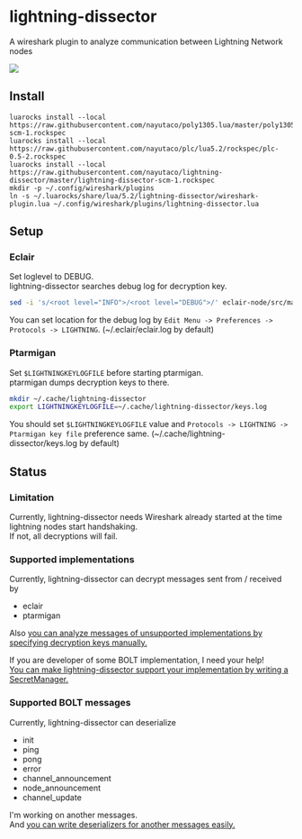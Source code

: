 # lightning-dissector
A wireshark plugin to analyze communication between Lightning Network nodes

![](https://user-images.githubusercontent.com/12756700/45472759-1b79fe00-b770-11e8-812b-f73e8cd18ab6.png)

## Install
```
luarocks install --local https://raw.githubusercontent.com/nayutaco/poly1305.lua/master/poly1305-scm-1.rockspec
luarocks install --local https://raw.githubusercontent.com/nayutaco/plc/lua5.2/rockspec/plc-0.5-2.rockspec
luarocks install --local https://raw.githubusercontent.com/nayutaco/lightning-dissector/master/lightning-dissector-scm-1.rockspec
mkdir -p ~/.config/wireshark/plugins
ln -s ~/.luarocks/share/lua/5.2/lightning-dissector/wireshark-plugin.lua ~/.config/wireshark/plugins/lightning-dissector.lua
```

## Setup
### Eclair
Set loglevel to DEBUG.  
lightning-dissector searches debug log for decryption key.

```bash
sed -i 's/<root level="INFO">/<root level="DEBUG">/' eclair-node/src/main/resources/logback.xml
```

You can set location for the debug log by `Edit Menu -> Preferences -> Protocols -> LIGHTNING`. (~/.eclair/eclair.log by default)

### Ptarmigan
Set `$LIGHTNINGKEYLOGFILE` before starting ptarmigan.  
ptarmigan dumps decryption keys to there.

```bash
mkdir ~/.cache/lightning-dissector
export LIGHTNINGKEYLOGFILE=~/.cache/lightning-dissector/keys.log 
```

You should set `$LIGHTNINGKEYLOGFILE` value and `Protocols -> LIGHTNING -> Ptarmigan key file` preference same. (~/.cache/lightning-dissector/keys.log by default)

## Status
### Limitation
Currently, lightning-dissector needs Wireshark already started at the time lightning nodes start handshaking.    
If not, all decryptions will fail.

### Supported implementations
Currently, lightning-dissector can decrypt messages sent from / received by
- eclair
- ptarmigan

Also [you can analyze messages of unsupported implementations by specifying decryption keys manually.](https://github.com/nayutaco/lightning-dissector/blob/master/CONTRIBUTING.md#by-using-key-dump-file)

If you are developer of some BOLT implementation, I need your help!  
[You can make lightning-dissector support your implementation by writing a SecretManager.](https://github.com/nayutaco/lightning-dissector/blob/master/CONTRIBUTING.md#by-writing-a-new-secretmanager)

### Supported BOLT messages
Currently, lightning-dissector can deserialize
- init
- ping
- pong
- error
- channel_announcement
- node_announcement
- channel_update

I'm working on another messages.  
And [you can write deserializers for another messages easily.](https://github.com/nayutaco/lightning-dissector/blob/master/CONTRIBUTING.md)

